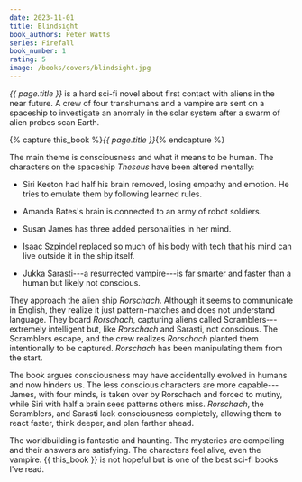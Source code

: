 ```yaml
---
date: 2023-11-01
title: Blindsight
book_authors: Peter Watts
series: Firefall
book_number: 1
rating: 5
image: /books/covers/blindsight.jpg
---
```


<cite class="book-title">{{ page.title }}</cite> is a hard sci-fi novel about
first contact with aliens in the near future. A crew of four transhumans and a
vampire are sent on a spaceship to investigate an anomaly in the solar system
after a swarm of alien probes scan Earth.

{% capture this_book %}<cite class="book-title">{{ page.title }}</cite>{% endcapture %}

The main theme is consciousness and what it means to be human. The characters
on the spaceship _Theseus_ have been altered mentally:

- Siri Keeton had half his brain removed, losing empathy and emotion. He tries
  to emulate them by following learned rules.
  

- Amanda Bates's brain is connected to an army of robot soldiers.

- Susan James has three added personalities in her mind.

- Isaac Szpindel replaced so much of his body with tech that his mind can live
  outside it in the ship itself.

- Jukka Sarasti---a resurrected vampire---is far smarter and faster than a
  human but likely not conscious.

They approach the alien ship _Rorschach_. Although it seems to communicate in
English, they realize it just pattern-matches and does not understand
language. They board _Rorschach_, capturing aliens called
Scramblers---extremely intelligent but, like _Rorschach_ and Sarasti, not
conscious. The Scramblers escape, and the crew realizes _Rorschach_ planted
them intentionally to be captured. _Rorschach_ has been manipulating them from
the start.

The book argues consciousness may have accidentally evolved in humans and now
hinders us. The less conscious characters are more capable---James, with four
minds, is taken over by Rorschach and forced to mutiny, while Siri with half a
brain sees patterns others miss. _Rorschach_, the Scramblers, and Sarasti lack
consciousness completely, allowing them to react faster, think deeper, and
plan farther ahead.

The worldbuilding is fantastic and haunting. The mysteries are compelling and
their answers are satisfying. The characters feel alive, even the vampire. {{
this_book }} is not hopeful but is one of the best sci-fi books I've read.
